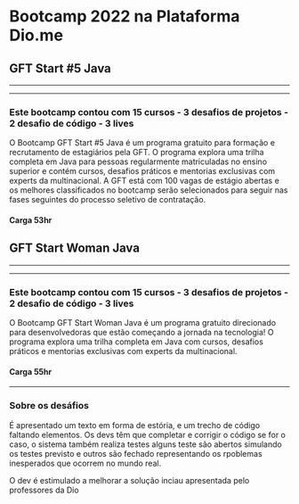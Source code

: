 <h1>Bootcamp 2022 na Plataforma Dio.me</h1>

<h2>GFT Start #5 Java</h2>
<hr><hr>

<h3>Este bootcamp contou com 15 cursos - 3 desafios de projetos - 2 desafio de código - 3 lives</h3>

<p>O Bootcamp GFT Start #5 Java é um programa gratuito para formação e recrutamento de estagiários pela GFT. O programa explora uma trilha completa em Java para pessoas regularmente matriculadas no ensino superior e contém cursos, desafios práticos e mentorias exclusivas com experts da multinacional. A GFT está com 100 vagas de estágio abertas e os melhores classificados no bootcamp serão selecionados para seguir nas fases seguintes do processo seletivo de contratação.</p>
<h4>Carga 53hr</h4>

<h2>GFT Start Woman Java</h2>
<hr><hr>

<h3>Este bootcamp contou com 15 cursos - 3 desafios de projetos - 2 desafio de código - 3 lives</h3>

<p>O Bootcamp GFT Start Woman Java é um programa gratuito direcionado para desenvolvedoras que estão começando a jornada na tecnologia! O programa explora uma trilha completa em Java com cursos, desafios práticos e mentorias exclusivas com experts da multinacional.</p>
<h4>Carga 55hr</h4>

<hr>
<h3>Sobre os desáfios</h3>
<p>É apresentado um texto em forma de estória, e um trecho de código faltando elementos. Os devs têm que completar e corrigir o código se for o caso, o sistema também realiza testes alguns teste são abertos simulando os testes previsto e outros são fechado representando os rpoblemas inesperados que ocorrem no mundo real.</p>
<p>O dev é estimulado a melhorar a solução inciau apresentada pelo professores da Dio</p>
